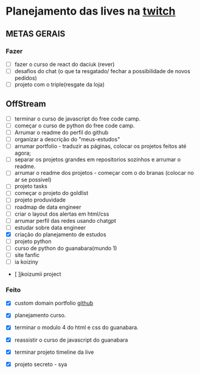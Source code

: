 # Planejamento das lives na [twitch](https://www.twitch.tv/jkoizumii)

## METAS GERAIS
### Fazer
- [ ] fazer o curso de react do daciuk (rever)
- [ ] desafios do chat (o que ta resgatado/ fechar a possibilidade de novos pedidos)
- [ ] projeto com o triple(resgate da loja) 

## OffStream

- [ ] terminar o curso de javascript do free code camp.
- [ ] começar o curso de python do free code camp.
- [ ] Arrumar o readme do perfil do github
- [ ] organizar a descrição do "meus-estudos"
- [ ] arrumar portfolio - traduzir as páginas, colocar os projetos feitos até agora;
- [ ] separar os projetos grandes em repositorios sozinhos e arrumar o readme.
- [ ] arrumar o readme dos projetos - começar com o do branas (colocar no ar se possivel)
- [ ] projeto tasks
- [ ] começar o projeto do goldlist
- [ ] projeto produvidade
- [ ] roadmap de data engineer
- [ ] criar o layout dos alertas em html/css
- [ ] arrumar perfil das redes usando chatgpt
- [ ] estudar sobre data engineer
- [x] criação do planejamento de estudos
- [ ] projeto python
- [ ] curso de python do guanabara(mundo 1)
- [ ] site fanfic
- [ ] ia koiziny
- [ ]jkoizumii project

### Feito

- [x] custom domain portfolio [github](https://docs.github.com/pt/pages/configuring-a-custom-domain-for-your-github-pages-site/about-custom-domains-and-github-pages#using-an-apex-domain-for-your-github-pages-site)
- [x] planejamento curso.
- [x] terminar o modulo 4 do html e css do guanabara.
- [x] reassistir o curso de javascript do guanabara
- [x] terminar projeto timeline da live
- [x] projeto secreto - sya

